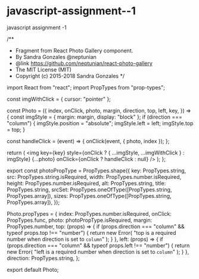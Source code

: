 # javascript-assignment--1
javascript assignment -1

/**
 * Fragment from React Photo Gallery component.
 * By Sandra Gonzales @neptunian
 * @link https://github.com/neptunian/react-photo-gallery
 * The MIT License (MIT)
 * Copyright (c) 2015-2018 Sandra Gonzales
 */

import React from "react";
import PropTypes from "prop-types";

const imgWithClick = { cursor: "pointer" };

const Photo = ({
  index,
  onClick,
  photo,
  margin,
  direction,
  top,
  left,
  key,
}) => {
  const imgStyle = { margin: margin, display: "block" };
  if (direction === "column") {
    imgStyle.position = "absolute";
    imgStyle.left = left;
    imgStyle.top = top;
  }

  const handleClick = (event) => {
    onClick(event, { photo, index });
  };

  return (
    <img
      key={key}
      style={onClick ? { ...imgStyle, ...imgWithClick } : imgStyle}
      {...photo}
      onClick={onClick ? handleClick : null}
    />
  );
};

export const photoPropType = PropTypes.shape({
  key: PropTypes.string,
  src: PropTypes.string.isRequired,
  width: PropTypes.number.isRequired,
  height: PropTypes.number.isRequired,
  alt: PropTypes.string,
  title: PropTypes.string,
  srcSet: PropTypes.oneOfType([PropTypes.string, PropTypes.array]),
  sizes: PropTypes.oneOfType([PropTypes.string, PropTypes.array]),
});

Photo.propTypes = {
  index: PropTypes.number.isRequired,
  onClick: PropTypes.func,
  photo: photoPropType.isRequired,
  margin: PropTypes.number,
  top: (props) => {
    if (props.direction === "column" && typeof props.top !== "number") {
      return new Error(
        "top is a required number when direction is set to `column`"
      );
    }
  },
  left: (props) => {
    if (props.direction === "column" && typeof props.left !== "number") {
      return new Error(
        "left is a required number when direction is set to `column`"
      );
    }
  },
  direction: PropTypes.string,
};

export default Photo;
